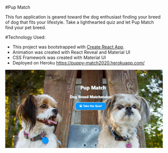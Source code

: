 
#Pup Match

This fun application is geared toward the dog enthusiast finding your breed of dog that fits your lifestyle.  Take a lighthearted quiz and let Pup Match find your pet breed. 

#Technology Used:
* This project was bootstrapped with [Create React App](https://github.com/facebook/create-react-app).
* Animation was created with React Reveal and Material UI
* CSS Framework was created with Material UI 
* Deployed on Heroku https://puppy-match2020.herokuapp.com/


![Pup Match](/src/images/splash.png)


